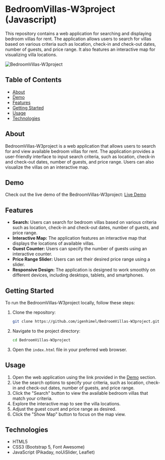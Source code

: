 # BedroomVillas-W3project (Javascript)

This repository contains a web application for searching and displaying bedroom villas for rent. The application allows users to search for villas based on various criteria such as location, check-in and check-out dates, number of guests, and price range. It also features an interactive map for visualizing villa locations.

![BedroomVillas-W3project](https://user-images.githubusercontent.com/your-image.png)

## Table of Contents

- [About](#about)
- [Demo](#demo)
- [Features](#features)
- [Getting Started](#getting-started)
- [Usage](#usage)
- [Technologies](#technologies)


## About

BedroomVillas-W3project is a web application that allows users to search for and view available bedroom villas for rent. The application provides a user-friendly interface to input search criteria, such as location, check-in and check-out dates, number of guests, and price range. Users can also visualize the villas on an interactive map.

## Demo

Check out the live demo of the BedroomVillas-W3project: [Live Demo](https://illustrious-conkies-2bb1cd.netlify.app/)

## Features

- **Search:** Users can search for bedroom villas based on various criteria such as location, check-in and check-out dates, number of guests, and price range.
- **Interactive Map:** The application features an interactive map that displays the locations of available villas.
- **Guest Counter:** Users can specify the number of guests using an interactive counter.
- **Price Range Slider:** Users can set their desired price range using a slider.
- **Responsive Design:** The application is designed to work smoothly on different devices, including desktops, tablets, and smartphones.

## Getting Started

To run the BedroomVillas-W3project locally, follow these steps:

1. Clone the repository:

   ```bash
   git clone https://github.com/igenhimel/BedroomVillas-W3project.git
   ```

2. Navigate to the project directory:

   ```bash
   cd BedroomVillas-W3project
   ```

3. Open the `index.html` file in your preferred web browser.

## Usage

1. Open the web application using the link provided in the [Demo](#demo) section.
2. Use the search options to specify your criteria, such as location, check-in and check-out dates, number of guests, and price range.
3. Click the "Search" button to view the available bedroom villas that match your criteria.
4. Explore the interactive map to see the villa locations.
5. Adjust the guest count and price range as desired.
6. Click the "Show Map" button to focus on the map view.

## Technologies

- HTML5
- CSS3 (Bootstrap 5, Font Awesome)
- JavaScript (Pikaday, noUiSlider, Leaflet)

